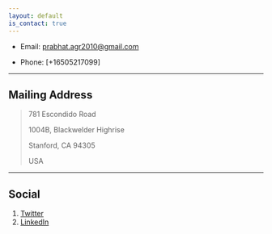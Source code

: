```yaml
---
layout: default
is_contact: true
---
```


* Email: [prabhat.agr2010@gmail.com](mailto:prabhat.agr2010@gmail.com)

* Phone: [+16505217099]

---

## Mailing Address

> 781 Escondido Road
>
> 1004B, Blackwelder Highrise
>
> Stanford, CA 94305
>
> USA

---

## Social

1. [Twitter](https://twitter.com/agrwalprabhat)
2. [LinkedIn](https://linkedin.com/in/agarwal-prabhat)
